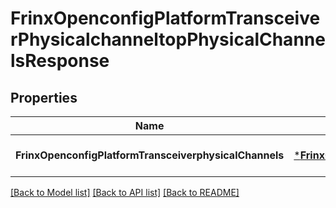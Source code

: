 # FrinxOpenconfigPlatformTransceiverPhysicalchanneltopPhysicalChannelsResponse

## Properties
Name | Type | Description | Notes
------------ | ------------- | ------------- | -------------
**FrinxOpenconfigPlatformTransceiverphysicalChannels** | [***FrinxOpenconfigPlatformTransceiverPhysicalchanneltopPhysicalChannels**](frinx.openconfig.platform.transceiver.physicalchanneltop.PhysicalChannels.md) |  | [optional] [default to null]

[[Back to Model list]](../README.md#documentation-for-models) [[Back to API list]](../README.md#documentation-for-api-endpoints) [[Back to README]](../README.md)


